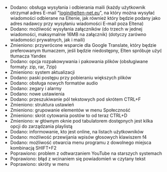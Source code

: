- Dodano: obsługa wysyłania i odbierania maili (każdy użytkownik otrzymał adres E-mail "login@elten-net.eu", na który można wysyłać wiadomości odbierane na Eltenie, jak również który będzie podany jako adres nadawcy przy wysyłaniu wiadomości E-mail poza Eltena)
- Dodano: możliwość wysyłania załączników (do trzech w jednej wiadomości, maksymalnie 16MB na załącznik) (dotyczy zarówno wiadomości prywatnych, jak i maili)
- Zmieniono: przywrócone wsparcie dla Google Translate, który będzie preferowanym tłumaczem, jeśli będzie niedostępny, Elten spróbuje użyć tłumacza Yandex
- Dodano: opcja rozpakowywania i pakowania plików (obsługiwane formaty: zip, rar, 7zip)
- Zmieniono: system aktualizacji
- Dodano: paski postępu przy pobieraniu większych plików
- Dodano: obsługa nowych formatów audio
- Dodano: zegary i alarmy
- Dodano: nowe ustawienia
- Dodano: przeszukiwanie pól tekstowych pod skrótem CTRL+F
- Zmieniono: struktura ustawień
- Zmieniono: grupowanie elementów w menu Społeczność
- Zmieniono: skrót cytowania postów to od teraz CTRL+D
- Zmieniono: w głównym oknie pod tabulatorem dostępnych jest kilka opcji do zarządzania playlistą
- Dodano: informowanie, kto jest online, na listach użytkowników
- Dodano: możliwość przewijania wpisów głosowych klawiszem f4
- Dodano: możliwość otwarcia menu programu z dowolnego miejsca kombinacją SHIFT+F2
- Poprawiono: problem z odtwarzaniem YouTube na starszych systemach
- Poprawiono: błąd z wcinaniem się powiadomień w czytany tekst
- Poprawiono: skróty w menu